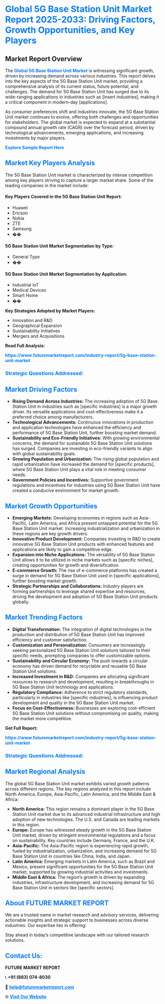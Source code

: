 <h1 style="color: #007BFF;">Global 5G Base Station Unit Market Report 2025-2033: Driving Factors, Growth Opportunities, and Key Players</h1>

<section id="overview">
<h2>Market Report Overview</h2>
<p>The <a href="https://www.futuremarketreport.com/industry-report/5g-base-station-unit-market" style="color: #007BFF; text-decoration: none;"><strong>Global 5G Base Station Unit Market</strong></a> is witnessing significant growth, driven by increasing demand across various industries. This report delves into the key aspects of the 5G Base Station Unit market, providing a comprehensive analysis of its current status, future potential, and challenges. The demand for 5G Base Station Unit has surged due to its wide-ranging applications in industries such as [insert industries], making it a critical component in modern-day [applications].</p>
<p>As consumer preferences shift and industries innovate, the 5G Base Station Unit market continues to evolve, offering both challenges and opportunities for stakeholders. The global market is expected to expand at a substantial compound annual growth rate (CAGR) over the forecast period, driven by technological advancements, emerging applications, and increasing investments by major players.</p>
</section>

<section id="overview">
<p><a href="https://www.futuremarketreport.com/request-sample/reportId=114044" style="color: #007BFF; text-decoration: none;"><strong>Explore Sample Report Here</strong></a></p>
</section>

<section id="key-players">
<h2 style="color: #007BFF;">Market Key Players Analysis</h2>
<p>The 5G Base Station Unit market is characterized by intense competition among key players striving to capture a larger market share. Some of the leading companies in the market include:</p>
<h4>Key Players Covered in the 5G Base Station Unit Report:</h4>
<ul><li>Huawei</li><li>Ericson</li><li>Nokia</li><li>ZTE</li><li>Samsung</li><li>��</li></ul>
<h4>5G Base Station Unit Market Segmentation by Type:</h4>
<ul><li>General Type</li><li>��</li></ul>

<h4>5G Base Station Unit Market Segmentation by Application:</h4>
<ul><li>Industrial IoT</li><li>Medical Devices</li><li>Smart Home</li><li>��</li></ul>
<p><strong>Key Strategies Adopted by Market Players:</strong></p>
<ul>
<li>Innovation and R&D</li>
<li>Geographical Expansion</li>
<li>Sustainability Initiatives</li>
<li>Mergers and Acquisitions</li>
</ul>
</section>

<section>
<p><strong>Read Full Analysis: </strong></p><a href="https://www.futuremarketreport.com/industry-report/5g-base-station-unit-market" style="color: #007BFF; text-decoration: none;"><strong>https://www.futuremarketreport.com/industry-report/5g-base-station-unit-market</strong></a>
<h3 style="color: #007BFF;">Strategic Questions Addressed:</h3>
</section>

<section id="driving-factors">
<h2 style="color: #007BFF;">Market Driving Factors</h2>
<ul>
<li><strong>Rising Demand Across Industries:</strong> The increasing adoption of 5G Base Station Unit in industries such as [specific industries] is a major growth driver. Its versatile applications and cost-effectiveness make it a preferred choice among manufacturers.</li>
<li><strong>Technological Advancements:</strong> Continuous innovations in production and application technologies have enhanced the efficiency and performance of 5G Base Station Unit, further boosting market demand.</li>
<li><strong>Sustainability and Eco-Friendly Initiatives:</strong> With growing environmental concerns, the demand for sustainable 5G Base Station Unit solutions has surged. Companies are investing in eco-friendly variants to align with global sustainability goals.</li>
<li><strong>Growing Population and Urbanization:</strong> The rising global population and rapid urbanization have increased the demand for [specific products], where 5G Base Station Unit plays a vital role in meeting consumer needs.</li>
<li><strong>Government Policies and Incentives:</strong> Supportive government regulations and incentives for industries using 5G Base Station Unit have created a conducive environment for market growth.</li>
</ul>
</section>

<section id="growth-opportunities">
<h2 style="color: #007BFF;">Market Growth Opportunities</h2>
<ul>
<li><strong>Emerging Markets:</strong> Developing economies in regions such as Asia-Pacific, Latin America, and Africa present untapped potential for the 5G Base Station Unit market. Increasing industrialization and urbanization in these regions are key growth drivers.</li>
<li><strong>Innovative Product Development:</strong> Companies investing in R&D to create innovative 5G Base Station Unit products with enhanced features and applications are likely to gain a competitive edge.</li>
<li><strong>Expansion into Niche Applications:</strong> The versatility of 5G Base Station Unit allows it to be utilized in niche markets such as [specific niches], creating opportunities for growth and diversification.</li>
<li><strong>E-commerce Growth:</strong> The rise of e-commerce platforms has created a surge in demand for 5G Base Station Unit used in [specific applications], further boosting market growth.</li>
<li><strong>Strategic Partnerships and Collaborations:</strong> Industry players are forming partnerships to leverage shared expertise and resources, driving the development and adoption of 5G Base Station Unit products globally.</li>
</ul>
</section>

<section id="trending-factors">
<h2 style="color: #007BFF;">Market Trending Factors</h2>
<ul>
<li><strong>Digital Transformation:</strong> The integration of digital technologies in the production and distribution of 5G Base Station Unit has improved efficiency and customer satisfaction.</li>
<li><strong>Customization and Personalization:</strong> Consumers are increasingly seeking personalized 5G Base Station Unit solutions tailored to their specific needs, prompting companies to offer customizable options.</li>
<li><strong>Sustainability and Circular Economy:</strong> The push towards a circular economy has driven demand for recyclable and reusable 5G Base Station Unit solutions.</li>
<li><strong>Increased Investment in R&D:</strong> Companies are allocating significant resources to research and development, resulting in breakthroughs in 5G Base Station Unit technology and applications.</li>
<li><strong>Regulatory Compliance:</strong> Adherence to strict regulatory standards, particularly in industries like [specific industries], is influencing product development and quality in the 5G Base Station Unit market.</li>
<li><strong>Focus on Cost-Effectiveness:</strong> Businesses are exploring cost-efficient 5G Base Station Unit solutions without compromising on quality, making the market more competitive.</li>
</ul>
</section>

<section>
<p><strong>Get Full Report: </strong></p><a href="https://www.futuremarketreport.com/industry-report/5g-base-station-unit-market" style="color: #007BFF; text-decoration: none;"><strong>https://www.futuremarketreport.com/industry-report/5g-base-station-unit-market</strong></a>
<h3 style="color: #007BFF;">Strategic Questions Addressed:</h3>
</section>


<section id="regional-analysis">
<h2 style="color: #007BFF;">Market Regional Analysis</h2>
<p>The global 5G Base Station Unit market exhibits varied growth patterns across different regions. The key regions analyzed in this report include North America, Europe, Asia-Pacific, Latin America, and the Middle East & Africa:</p>
<ul>
<li><strong>North America:</strong> This region remains a dominant player in the 5G Base Station Unit market due to its advanced industrial infrastructure and high adoption of new technologies. The U.S. and Canada are leading markets in this region.</li>
<li><strong>Europe:</strong> Europe has witnessed steady growth in the 5G Base Station Unit market, driven by stringent environmental regulations and a focus on sustainability. Key countries include Germany, France, and the U.K.</li>
<li><strong>Asia-Pacific:</strong> The Asia-Pacific region is experiencing rapid growth, fueled by industrialization, urbanization, and increasing demand for 5G Base Station Unit in countries like China, India, and Japan.</li>
<li><strong>Latin America:</strong> Emerging markets in Latin America, such as Brazil and Mexico, present significant opportunities for the 5G Base Station Unit market, supported by growing industrial activities and investments.</li>
<li><strong>Middle East & Africa:</strong> The region’s growth is driven by expanding industries, infrastructure development, and increasing demand for 5G Base Station Unit in sectors like [specific sectors].</li>
</ul>
</section>

<footer>
<h2 style="color: #007BFF;">About FUTURE MARKET REPORT</h2>
<p>We are a trusted name in market research and advisory services, delivering actionable insights and strategic support to businesses across diverse industries. Our expertise lies in offering:</p>

<p>Stay ahead in today’s competitive landscape with our tailored research solutions.</p>

<h2 style="color: #007BFF;">Contact Us:</h2>
<p><strong>FUTURE MARKET REPORT</strong></p>
<p>📞 <strong>+91 (883) 074-8030</strong></p>
<p>📧 <strong><a href="mailto:help@futuremarketreport.com" style="color: #007BFF;">help@futuremarketreport.com</a></strong></p>
<p>🌐 <strong><a href="https://www.futuremarketreport.com/" style="color: #007BFF;">Visit Our Website</a></strong></p>
</footer>